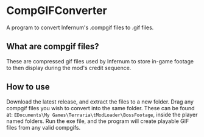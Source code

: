# CompGIFConverter
A program to convert Infernum's .compgif files to .gif files.

## What are compgif files?
These are compressed gif files used by Infernum to store in-game footage to then display during the mod's credit sequence.

## How to use
Download the latest release, and extract the files to a new folder. Drag any compgif files you wish to convert into the same folder. These can be found at: ``EDocuments\My Games\Terraria\tModLoader\BossFootage``, inside the player named folders. Run the exe file, and the program will create playable GIF files from any valid compgifs.
